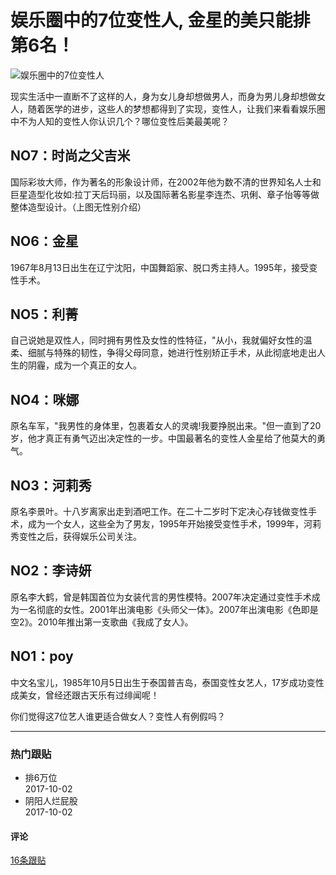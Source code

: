 # 娱乐圈中的7位变性人, 金星的美只能排第6名！

![娱乐圈中的7位变性人](https://nimg.ws.126.net/?url=https%3A%2F%2Fstatic.ws.126.net%2Ff2e%2Fwap%2Fcommon%2Fimages%2Fweixinfixed1200low.jpg&thumbnail=750x2147483647&quality=75&type=jpg)

现实生活中一直断不了这样的人，身为女儿身却想做男人，而身为男儿身却想做女人，随着医学的进步，这些人的梦想都得到了实现，变性人，让我们来看看娱乐圈中不为人知的变性人你认识几个？哪位变性后美最美呢？

## NO7：时尚之父吉米
国际彩妆大师，作为著名的形象设计师，在2002年他为数不清的世界知名人士和巨星造型化妆如:拉丁天后玛丽，以及国际著名影星李连杰、巩俐、章子怡等等做整体造型设计。（上图无性别介绍）

## NO6：金星
1967年8月13日出生在辽宁沈阳，中国舞蹈家、脱口秀主持人。1995年，接受变性手术。

## NO5：利菁
自己说她是双性人，同时拥有男性及女性的性特征，"从小，我就偏好女性的温柔、细腻与特殊的韧性，争得父母同意，她进行性别矫正手术，从此彻底地走出人生的阴霾，成为一个真正的女人。

## NO4：咪娜
原名车军，"我男性的身体里，包裹着女人的灵魂!我要挣脱出来。"但一直到了20岁，他才真正有勇气迈出决定性的一步。中国最著名的变性人金星给了他莫大的勇气。

## NO3：河莉秀
原名李景叶。十八岁离家出走到酒吧工作。在二十二岁时下定决心存钱做变性手术，成为一个女人，这些全为了男友，1995年开始接受变性手术，1999年，河莉秀变性之后，获得娱乐公司关注。

## NO2：李诗妍
原名李大鹤，曾是韩国首位为女装代言的男性模特。2007年决定通过变性手术成为一名彻底的女性。2001年出演电影《头师父一体》。2007年出演电影《色即是空2》。2010年推出第一支歌曲《我成了女人》。

## NO1：poy
中文名宝儿，1985年10月5日出生于泰国普吉岛，泰国变性女艺人，17岁成功变性成美女，曾经还跟古天乐有过绯闻呢！

你们觉得这7位艺人谁更适合做女人？变性人有例假吗？

---

### 热门跟贴
- 排6万位  
  2017-10-02  
- 阴阳人烂屁股  
  2017-10-02  

#### 评论
[16条跟贴](https://touch/comment.html?docid=CVGJGI9H0517E4LI)